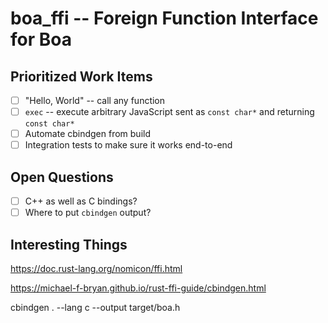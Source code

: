 # boa_ffi -- Foreign Function Interface for Boa

## Prioritized Work Items

- [ ] "Hello, World" -- call any function
- [ ] `exec` -- execute arbitrary JavaScript sent as `const char*` and returning `const char*`
- [ ] Automate cbindgen from build
- [ ] Integration tests to make sure it works end-to-end

## Open Questions

- [ ] C++ as well as C bindings?
- [ ] Where to put `cbindgen` output?

## Interesting Things

https://doc.rust-lang.org/nomicon/ffi.html

https://michael-f-bryan.github.io/rust-ffi-guide/cbindgen.html

cbindgen . --lang c --output target/boa.h
